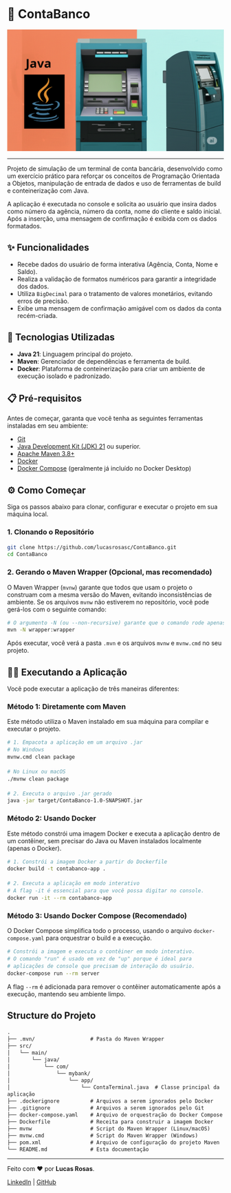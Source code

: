 # 🏦 ContaBanco

<p align="center">
 <img src="./atm_picture.png" alt="Imagem de Caixa Eletrônico"/>
</p>

-----

Projeto de simulação de um terminal de conta bancária, desenvolvido como um exercício prático para reforçar os conceitos de Programação Orientada a Objetos, manipulação de entrada de dados e uso de ferramentas de build e conteinerização com Java.

A aplicação é executada no console e solicita ao usuário que insira dados como número da agência, número da conta, nome do cliente e saldo inicial. Após a inserção, uma mensagem de confirmação é exibida com os dados formatados.

## ✨ Funcionalidades

  - Recebe dados do usuário de forma interativa (Agência, Conta, Nome e Saldo).
  - Realiza a validação de formatos numéricos para garantir a integridade dos dados.
  - Utiliza `BigDecimal` para o tratamento de valores monetários, evitando erros de precisão.
  - Exibe uma mensagem de confirmação amigável com os dados da conta recém-criada.

## 🚀 Tecnologias Utilizadas

  - **Java 21**: Linguagem principal do projeto.
  - **Maven**: Gerenciador de dependências e ferramenta de build.
  - **Docker**: Plataforma de conteinerização para criar um ambiente de execução isolado e padronizado.

## 📋 Pré-requisitos

Antes de começar, garanta que você tenha as seguintes ferramentas instaladas em seu ambiente:

  - [Git](https://git-scm.com/)
  - [Java Development Kit (JDK) 21](https://www.google.com/search?q=https://www.oracle.com/java/technologies/downloads/%23jdk21-windows) ou superior.
  - [Apache Maven 3.8+](https://maven.apache.org/download.cgi)
  - [Docker](https://www.docker.com/products/docker-desktop/)
  - [Docker Compose](https://docs.docker.com/compose/install/) (geralmente já incluído no Docker Desktop)

## ⚙️ Como Começar

Siga os passos abaixo para clonar, configurar e executar o projeto em sua máquina local.

### 1\. Clonando o Repositório

```bash
git clone https://github.com/lucasrosasc/ContaBanco.git
cd ContaBanco
```

### 2\. Gerando o Maven Wrapper (Opcional, mas recomendado)

O Maven Wrapper (`mvnw`) garante que todos que usam o projeto o construam com a mesma versão do Maven, evitando inconsistências de ambiente. Se os arquivos `mvnw` não estiverem no repositório, você pode gerá-los com o seguinte comando:

```bash
# O argumento -N (ou --non-recursive) garante que o comando rode apenas no diretório principal.
mvn -N wrapper:wrapper
```

Após executar, você verá a pasta `.mvn` e os arquivos `mvnw` e `mvnw.cmd` no seu projeto.

## 🏃‍♀️ Executando a Aplicação

Você pode executar a aplicação de três maneiras diferentes:

### Método 1: Diretamente com Maven

Este método utiliza o Maven instalado em sua máquina para compilar e executar o projeto.

```bash
# 1. Empacota a aplicação em um arquivo .jar
# No Windows
mvnw.cmd clean package

# No Linux ou macOS
./mvnw clean package

# 2. Executa o arquivo .jar gerado
java -jar target/ContaBanco-1.0-SNAPSHOT.jar
```

### Método 2: Usando Docker

Este método constrói uma imagem Docker e executa a aplicação dentro de um contêiner, sem precisar do Java ou Maven instalados localmente (apenas o Docker).

```bash
# 1. Constrói a imagem Docker a partir do Dockerfile
docker build -t contabanco-app .

# 2. Executa a aplicação em modo interativo
# A flag -it é essencial para que você possa digitar no console.
docker run -it --rm contabanco-app
```

### Método 3: Usando Docker Compose (Recomendado)

O Docker Compose simplifica todo o processo, usando o arquivo `docker-compose.yaml` para orquestrar o build e a execução.

```bash
# Constrói a imagem e executa o contêiner em modo interativo.
# O comando "run" é usado em vez de "up" porque é ideal para
# aplicações de console que precisam de interação do usuário.
docker-compose run --rm server
```

A flag `--rm` é adicionada para remover o contêiner automaticamente após a execução, mantendo seu ambiente limpo.

## Structure do Projeto

```
.
├── .mvn/                  # Pasta do Maven Wrapper
├── src/
│   └── main/
│       └── java/
│           └── com/
│               └── mybank/
│                   └── app/
│                       └── ContaTerminal.java  # Classe principal da aplicação
├── .dockerignore          # Arquivos a serem ignorados pelo Docker
├── .gitignore             # Arquivos a serem ignorados pelo Git
├── docker-compose.yaml    # Arquivo de orquestração do Docker Compose
├── Dockerfile             # Receita para construir a imagem Docker
├── mvnw                   # Script do Maven Wrapper (Linux/macOS)
├── mvnw.cmd               # Script do Maven Wrapper (Windows)
├── pom.xml                # Arquivo de configuração do projeto Maven
└── README.md              # Esta documentação
```

-----

Feito com ❤️ por **Lucas Rosas**.

[LinkedIn](https://www.google.com/search?q=URL_DO_SEU_LINKEDIN) | [GitHub](https://www.google.com/search?q=https://github.com/lucasrosasc)
